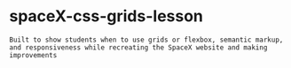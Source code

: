 # spaceX-css-grids-lesson

    Built to show students when to use grids or flexbox, semantic markup, and responsiveness while recreating the SpaceX website and making improvements